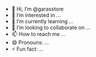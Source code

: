 - 👋 Hi, I’m @garasstore
- 👀 I’m interested in ...
- 🌱 I’m currently learning ...
- 💞️ I’m looking to collaborate on ...
- 📫 How to reach me ...
- 😄 Pronouns: ...
- ⚡ Fun fact: ...

<!---
garasstore/garasstore is a ✨ special ✨ repository because its `README.md` (this file) appears on your GitHub profile.
You can click the Preview link to take a look at your changes.
--->
